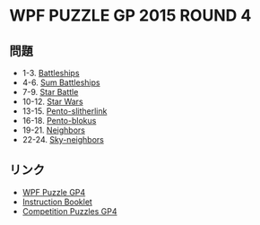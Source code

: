 # WPF PUZZLE GP 2015 ROUND 4

## 問題
- 1-3. [Battleships](../puzzle/battleships.md)
- 4-6. [Sum Battleships](../puzzle/sum_battleships.md)
- 7-9. [Star Battle](../puzzle/starbattle.md)
- 10-12. [Star Wars](../puzzle/starwars.md)
- 13-15. [Pento-slitherlink](../puzzle/slitherlink_pentominoes.md)
- 16-18. [Pento-blokus](../puzzle/pentoblokus.md)
- 19-21. [Neighbors](../puzzle/neighbors.md)
- 22-24. [Sky-neighbors](../puzzle/sky_neighbors.md)

## リンク
- [WPF Puzzle GP4](https://gp.worldpuzzle.org/content/wpf-puzzle-gp4-0)
- [Instruction Booklet](https://gp.worldpuzzle.org/content/instruction-booklet-23)
- [Competition Puzzles GP4](https://gp.worldpuzzle.org/content/competition-puzzles-gp4-2)

